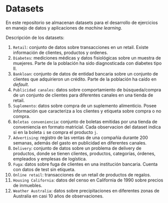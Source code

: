# Datasets

En este repositorio se almacenan datasets para el desarrollo de ejercicios en manejo de datos y aplicaciones de *machine learning*.

Descripción de los datasets:

1. `Retail`: conjunto de datos sobre transacciones en un retail. Existe información de clientes, productos y ordenes.
2. `Diabetes`: mediciones médicas y datos fisiológicas sobre un muestra de muejeres. Parte de la población ha sido diagnosticada con diabetes tipo II.
3. `Bankloan`: conjunto de datos de entidad bancaria sobre un conjunto de clientes que adquirieron un crédito. Parte de la población ha caído en *default*.
4. `Publicidad canales`: datos sobre comportamiento de búsqueda/compra de un conjunto de clientes para diferentes canales en una tienda de retail.
5. `Suplemento`: datos sobre compra de un suplemento alimenticio. Posee información que caracteriza a los clientes y etiqueta sobre compra o no compra.
6. `Boletas conveniencia`: conjunto de boletas emitidas por una tienda de conveniencia en formato matricial. Cada observacion del dataset indica si en la boleta `i` se compra el producto `j`.
7. `Advertising`: registro de las ventas de una compañía durante 200 semanas, además del gasto en publicidad en diferentes canales.
8. `Delivery`: conjunto de datos sobre un problema de delivery de productos, donde se tienen clientes, productos, categorías, órdenes, empleados y emplesas de logística.
9. `Fuga`: datos sobre fuga de clientes en una institución bancaria. Cuenta con datos de test sin etiqueta.
10. `Online retail`: transacciones de un retail de productos de regalos. 
11. `Housing California`: datos del censo en California de 1990 sobre precios de inmuebles.
12. `Weather Australia`: datos sobre precipitaciones en diferentes zonas de Australia en casi 10 años de observaciones.